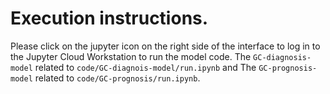 # Execution instructions.
 Please click on the jupyter icon on the right side of the interface to log in to the Jupyter Cloud Workstation to run the model code. The `GC-diagnosis-model` related to  `code/GC-diagnois-model/run.ipynb` and The `GC-prognosis-model` related to `code/GC-prognosis/run.ipynb`.